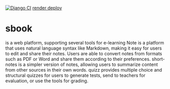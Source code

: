 [![Django CI](https://github.com/Sbook-Antimony/Sbook/actions/workflows/django.yml/badge.svg?event=push)](https://github.com/Sbook-Antimony/Sbook/actions/workflows/django.yml)
[render deploy](https://api.render.com/deploy/srv-cpad8lcf7o1s73af2q2g?key=VBiiegFNcm0)
# sbook
is a web platform, supporting several tools for e-learning
Note is a platform that uses natural language syntax like Markdown, making it easy for users to edit and share their notes. Users are able to convert notes from formats such as PDF or Word and share them according to their preferences. short-notes is a simpler version of notes, allowing users to summarize content from other sources in their own words. quizz provides multiple choice and structural quizzes for users to generate tests, send to teachers for evaluation, or use the tools for grading.
